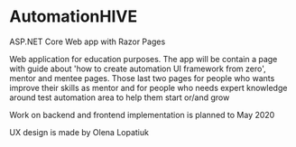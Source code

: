 # AutomationHIVE
ASP.NET Core Web app with Razor Pages

Web application for education purposes. The app will be contain a page with guide about 'how to create automation UI framework from zero', mentor and mentee pages. Those last two pages for people who wants improve their skills as mentor and for people who needs expert knowledge around test automation area to help them start or/and grow

Work on backend and frontend implementation is planned to May 2020

UX design is made by Olena Lopatiuk 
